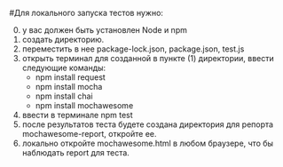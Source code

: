 #Для локального запуска тестов нужно:
  
  0. у вас должен быть установлен Node и npm
  1. создать директорию.
  2. переместить в нее package-lock.json, package.json, test.js
  3. открыть терминал для созданной в пункте (1) директории, ввести следующие команды:
        - npm install request
        - npm install mocha
        - npm install chai
        - npm install mochawesome
  4. ввести в терминале npm test
  5. после результатов теста будете создана директория для репорта mochawesome-report, откройте ее.
  6. локально откройте mochawesome.html в любом браузере, что бы наблюдать report для теста.
